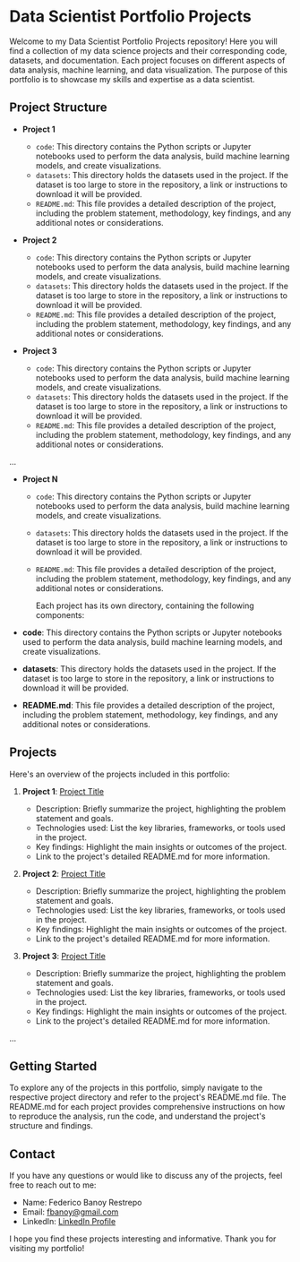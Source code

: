 # Data Scientist Portfolio Projects

Welcome to my Data Scientist Portfolio Projects repository! Here you will find a collection of my data science projects and their corresponding code, datasets, and documentation. Each project focuses on different aspects of data analysis, machine learning, and data visualization. The purpose of this portfolio is to showcase my skills and expertise as a data scientist.

## Project Structure

- **Project 1**
  - `code`: This directory contains the Python scripts or Jupyter notebooks used to perform the data analysis, build machine learning models, and create visualizations.
  - `datasets`: This directory holds the datasets used in the project. If the dataset is too large to store in the repository, a link or instructions to download it will be provided.
  - `README.md`: This file provides a detailed description of the project, including the problem statement, methodology, key findings, and any additional notes or considerations.

- **Project 2**
  - `code`: This directory contains the Python scripts or Jupyter notebooks used to perform the data analysis, build machine learning models, and create visualizations.
  - `datasets`: This directory holds the datasets used in the project. If the dataset is too large to store in the repository, a link or instructions to download it will be provided.
  - `README.md`: This file provides a detailed description of the project, including the problem statement, methodology, key findings, and any additional notes or considerations.

- **Project 3**
  - `code`: This directory contains the Python scripts or Jupyter notebooks used to perform the data analysis, build machine learning models, and create visualizations.
  - `datasets`: This directory holds the datasets used in the project. If the dataset is too large to store in the repository, a link or instructions to download it will be provided.
  - `README.md`: This file provides a detailed description of the project, including the problem statement, methodology, key findings, and any additional notes or considerations.

...

- **Project N**
  - `code`: This directory contains the Python scripts or Jupyter notebooks used to perform the data analysis, build machine learning models, and create visualizations.
  - `datasets`: This directory holds the datasets used in the project. If the dataset is too large to store in the repository, a link or instructions to download it will be provided.
  - `README.md`: This file provides a detailed description of the project, including the problem statement, methodology, key findings, and any additional notes or considerations.


    Each project has its own directory, containing the following components:

- **code**: This directory contains the Python scripts or Jupyter notebooks used to perform the data analysis, build machine learning models, and create visualizations.
- **datasets**: This directory holds the datasets used in the project. If the dataset is too large to store in the repository, a link or instructions to download it will be provided.
- **README.md**: This file provides a detailed description of the project, including the problem statement, methodology, key findings, and any additional notes or considerations.

## Projects

Here's an overview of the projects included in this portfolio:

1. **Project 1**: [Project Title](./Project%201/README.md)
   - Description: Briefly summarize the project, highlighting the problem statement and goals.
   - Technologies used: List the key libraries, frameworks, or tools used in the project.
   - Key findings: Highlight the main insights or outcomes of the project.
   - Link to the project's detailed README.md for more information.

2. **Project 2**: [Project Title](./Project%202/README.md)
   - Description: Briefly summarize the project, highlighting the problem statement and goals.
   - Technologies used: List the key libraries, frameworks, or tools used in the project.
   - Key findings: Highlight the main insights or outcomes of the project.
   - Link to the project's detailed README.md for more information.

3. **Project 3**: [Project Title](./Project%203/README.md)
   - Description: Briefly summarize the project, highlighting the problem statement and goals.
   - Technologies used: List the key libraries, frameworks, or tools used in the project.
   - Key findings: Highlight the main insights or outcomes of the project.
   - Link to the project's detailed README.md for more information.

...

## Getting Started

To explore any of the projects in this portfolio, simply navigate to the respective project directory and refer to the project's README.md file. The README.md for each project provides comprehensive instructions on how to reproduce the analysis, run the code, and understand the project's structure and findings.

## Contact

If you have any questions or would like to discuss any of the projects, feel free to reach out to me:

- Name: Federico Banoy Restrepo
- Email: fbanoy@gmail.com
- LinkedIn: [LinkedIn Profile](https://www.linkedin.com/in/Fbanoy)

I hope you find these projects interesting and informative. Thank you for visiting my portfolio!
